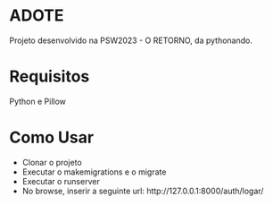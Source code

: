 <h1>ADOTE</h1>
<p>Projeto desenvolvido na PSW2023 - O RETORNO, da pythonando.</p>
<h1>Requisitos</h1>
<p>Python e Pillow</p>
<h1>Como Usar</h1>
<ul>
<li>
Clonar o projeto
</li>
<li>
Executar o makemigrations e o migrate
</li>
<li>
Executar o runserver
</li>
<li>
No browse, inserir a seguinte url: http://127.0.0.1:8000/auth/logar/
</li>
</ul>
